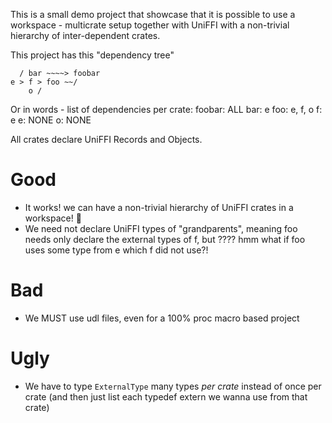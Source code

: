 This is a small demo project that showcase
that it is possible to use a workspace -
multicrate setup together with UniFFI with
a non-trivial hierarchy of inter-dependent
crates.

This project has this "dependency tree"

```
  / bar ~~~~> foobar
e > f > foo ~~/
    o /
```

Or in words - list of dependencies per crate:
foobar: ALL
bar: e
foo: e, f, o
f: e
e: NONE
o: NONE

All crates declare UniFFI Records and Objects.

# Good

- It works! we can have a non-trivial hierarchy of UniFFI crates in a workspace! 🥳
- We need not declare UniFFI types of "grandparents", meaning foo needs only declare the external types of f, but ???? hmm what if foo uses some type from e which f did not use?!

# Bad

- We MUST use udl files, even for a 100% proc macro based project

# Ugly

- We have to type `ExternalType` many types _per crate_ instead of once per crate (and then just list each typedef extern we wanna use from that crate)

[pie]: https://www.bbc.co.uk/food/recipes/marys_lemon_meringue_pie_02330
